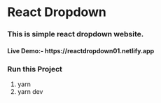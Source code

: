# React Dropdown
<h3>This is simple react dropdown website.</h3>

<h4>Live Demo:- https://reactdropdown01.netlify.app</h4>


<h3>Run this Project</h3>
<ol>
<li>yarn</li>
<li>yarn dev</li>
</ol>

